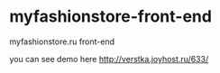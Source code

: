 # myfashionstore-front-end
myfashionstore.ru front-end

you can see demo here http://verstka.joyhost.ru/633/
